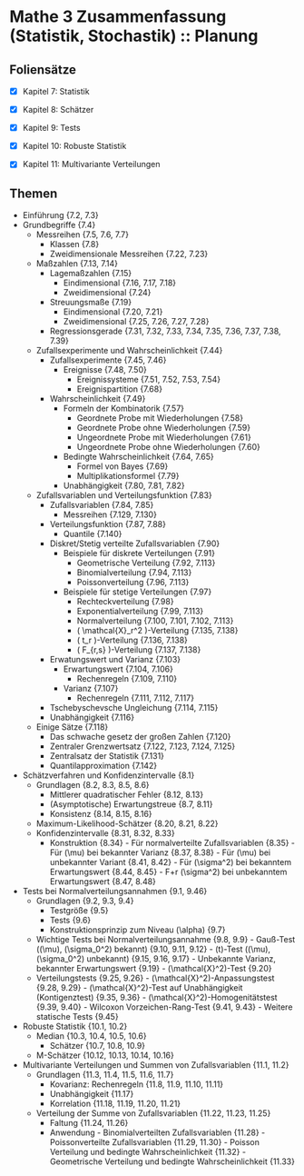 # Mathe 3 Zusammenfassung (Statistik, Stochastik) :: Planung

## Foliensätze

- [x] Kapitel 7: Statistik
- [x] Kapitel 8: Schätzer
- [x] Kapitel 9: Tests
- [x] Kapitel 10: Robuste Statistik
- [x] Kapitel 11: Multivariante Verteilungen



## Themen

* Einführung {7.2, 7.3}
* Grundbegriffe {7.4}
    - Messreihen {7.5, 7.6, 7.7}
        + Klassen {7.8}
        + Zweidimensionale Messreihen {7.22, 7.23}
    - Maßzahlen {7.13, 7.14}
        + Lagemaßzahlen {7.15}
            * Eindimensional {7.16, 7.17, 7.18}
            * Zweidimensional {7.24}
        + Streuungsmaße {7.19}
            * Eindimensional {7.20, 7.21}
            * Zweidimensional {7.25, 7.26, 7.27, 7.28}
        + Regressionsgerade {7.31, 7.32, 7.33, 7.34, 7.35, 7.36, 7.37, 7.38, 7.39}
    - Zufallsexperimente und Wahrscheinlichkeit {7.44}
        + Zufallsexperimente {7.45, 7.46}
            * Ereignisse {7.48, 7.50}
                - Ereignissysteme {7.51, 7.52, 7.53, 7.54}
                - Ereignispartition {7.68}
        + Wahrscheinlichkeit {7.49}
            * Formeln der Kombinatorik {7.57}
                - Geordnete Probe mit Wiederholungen {7.58}
                - Geordnete Probe ohne Wiederholungen {7.59}
                - Ungeordnete Probe mit Wiederholungen {7.61}
                - Ungeordnete Probe ohne Wiederholungen {7.60}
            * Bedingte Wahrscheinlichkeit {7.64, 7.65}
                - Formel von Bayes {7.69}
                - Multiplikationsformel {7.79}
            * Unabhängigkeit {7.80, 7.81, 7.82}
    - Zufallsvariablen und Verteilungsfunktion {7.83}
        + Zufallsvariablen {7.84, 7.85}
            * Messreihen {7.129, 7.130}
        + Verteilungsfunktion {7.87, 7.88}
            * Quantile {7.140}
        + Diskret/Stetig verteilte Zufallsvariablen {7.90}
            * Beispiele für diskrete Verteilungen {7.91}
                - Geometrische Verteilung {7.92, 7.113}
                - Binomialverteilung {7.94, 7.113}
                - Poissonverteilung {7.96, 7.113}
            * Beispiele für stetige Verteilungen {7.97}
                - Rechteckverteilung {7.98}
                - Exponentialverteilung {7.99, 7.113}
                - Normalverteilung {7.100, 7.101, 7.102, 7.113}
                - \( \mathcal{X}_r^2 \)-Verteilung {7.135, 7.138}
                - \( t_r \)-Verteilung {7.136, 7.138}
                - \( F_{r,s} \)-Verteilung {7.137, 7.138}
        + Erwatungswert und Varianz {7.103}
            * Erwartungswert {7.104, 7.106}
                - Rechenregeln {7.109, 7.110}
            * Varianz {7.107}
                - Rechenregeln {7.111, 7.112, 7.117}
        + Tschebyschevsche Ungleichung {7.114, 7.115}
        + Unabhängigkeit {7.116}
    - Einige Sätze {7.118}
        + Das schwache gesetz der großen Zahlen {7.120}
        + Zentraler Grenzwertsatz {7.122, 7.123, 7.124, 7.125}
        + Zentralsatz der Statistik {7.131}
        + Quantilapproximation {7.142}
* Schätzverfahren und Konfidenzintervalle {8.1}
    - Grundlagen {8.2, 8.3, 8.5, 8.6}
        + Mittlerer quadratischer Fehler {8.12, 8.13}
        + (Asymptotische) Erwartungstreue {8.7, 8.11}
        + Konsistenz {8.14, 8.15, 8.16}
    - Maximum-Likelihood-Schätzer {8.20, 8.21, 8.22}
    - Konfidenzintervalle {8.31, 8.32, 8.33}
        + Konstruktion {8.34}
                - Für normalverteilte Zufallsvariablen {8.35}
                - Für \(\mu\) bei bekannter Varianz {8.37, 8.38}
                - Für \(\mu\) bei unbekannter Variant {8.41, 8.42}
                - Für \(\sigma^2\) bei bekanntem Erwartungswert {8.44, 8.45}
                - F+r \(\sigma^2\) bei unbekanntem Erwartungswert {8.47, 8.48}
* Tests bei Normalverteilungsannahmen {9.1, 9.46}
    - Grundlagen {9.2, 9.3, 9.4}
        + Testgröße {9.5}
        + Tests {9.6}
        + Konstruktionsprinzip zum Niveau \(\alpha\) {9.7}
    - Wichtige Tests bei Normalverteilungsannahme {9.8, 9.9}
                - Gauß-Test (\(\mu\), \(\sigma_0^2\) bekannt) {9.10, 9.11, 9.12}
                - \(t\)-Test (\(\mu\), \(\sigma_0^2\) unbekannt) {9.15, 9.16, 9.17}
                - Unbekannte Varianz, bekannter Erwartungswert {9.19}
                - \(\mathcal{X}^2\)-Test {9.20}
    - Verteilungstests {9.25, 9.26}
                - \(\mathcal{X}^2\)-Anpassungstest {9.28, 9.29}
                - \(\mathcal{X}^2\)-Test auf Unabhängigkeit (Kontigenztest) {9.35, 9.36}
                - \(\mathcal{X}^2\)-Homogenitätstest {9.39, 9.40}
                - Wilcoxon Vorzeichen-Rang-Test {9.41, 9.43}
                - Weitere statische Tests {9.45}
* Robuste Statistik {10.1, 10.2}
    - Median {10.3, 10.4, 10.5, 10.6}
        + Schätzer {10.7, 10.8, 10.9}
    - M-Schätzer {10.12, 10.13, 10.14, 10.16}
* Multivariante Verteilungen und Summen von Zufallsvariablen {11.1, 11.2}
    - Grundlagen {11.3, 11.4, 11.5, 11.6, 11.7}
        + Kovarianz: Rechenregeln {11.8, 11.9, 11.10, 11.11}
        + Unabhängigkeit {11.17}
        + Korrelation {11.18, 11.19, 11.20, 11.21}
    - Verteilung der Summe von Zufallsvariablen {11.22, 11.23, 11.25}
        + Faltung {11.24, 11.26}
        + Anwendung
                - Binomialverteilten Zufallsvariablen {11.28}
                - Poissonverteilte Zufallsvariablen {11.29, 11.30}
                - Poisson Verteilung und bedingte Wahrscheinlichkeit {11.32}
                - Geometrische Verteilung und bedingte Wahrscheinlichkeit {11.33}
